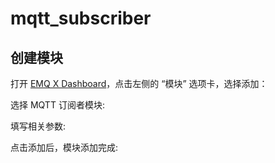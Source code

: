 # mqtt\_subscriber

## 创建模块

打开 [EMQ X Dashboard](http://127.0.0.1:18083/#/modules)，点击左侧的 “模块” 选项卡，选择添加：

选择 MQTT 订阅者模块:

填写相关参数:

点击添加后，模块添加完成:


